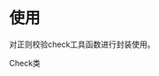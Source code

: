 
# 使用
对正则校验check工具函数进行封装使用。


<Common-Democode title="使用" description="在项目中使用import进行引入使用。">
<!-- 这里只能写组件，写个名字是不可以的，我就写个组件传个插槽进来 -->
  <componentDos-template-index>Check类</componentDos-template-index>
  <highlight-code slot="codeText" lang="vue">
    <script>
    import { Check } from "javascript-tool-class/src/App";
      export default {
        name: "Check",
        data() {
          return {
            myCheck: new Check()
          };
        },
        mounted:{
            console.log('这里就可以使用该类的所有方法 this.myCheck.xxx(xxx)')
        }
      };
      
    </script>

  </highlight-code>
</Common-Democode>
